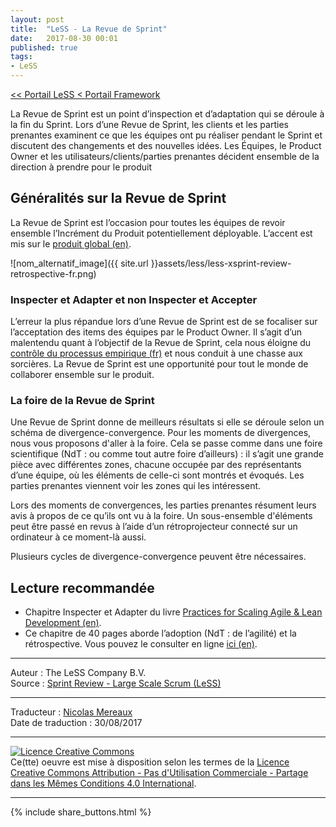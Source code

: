 ```yaml
---
layout: post
title:  "LeSS - La Revue de Sprint"
date:   2017-08-30 00:01
published: true
tags:
- LeSS
---
```


[<< Portail LeSS < Portail Framework](http://www.les-traducteurs-agiles.org/2016/12/28/less-portail-framework.html)

La Revue de Sprint est un point d’inspection et d’adaptation qui se déroule à la fin du Sprint. Lors d’une Revue de Sprint, les clients et les parties prenantes examinent ce que les équipes ont pu réaliser pendant le Sprint et discutent des changements et des nouvelles idées. Les Équipes, le Product Owner et les utilisateurs/clients/parties prenantes décident ensemble de la direction à prendre pour le produit

## Généralités sur la Revue de Sprint

La Revue de Sprint est l’occasion pour toutes les équipes de revoir ensemble l’Incrément du Produit potentiellement déployable. L’accent est mis sur le [produit global (en)](https://less.works/less/principles/whole-product-focus.html).

![nom_alternatif_image]({{ site.url }}assets/less/less-xsprint-review-retrospective-fr.png)

### Inspecter et Adapter et non Inspecter et Accepter

L’erreur la plus répandue lors d’une Revue de Sprint est de se focaliser sur l’acceptation des items des équipes par le Product Owner. Il s’agit d’un malentendu quant à l’objectif de la Revue de Sprint, cela nous éloigne du [contrôle du processus empirique (fr)](http://www.les-traducteurs-agiles.org/2016/12/24/less-controle-du-processus-empirique.html) et nous conduit à une chasse aux sorcières. La Revue de Sprint est une opportunité pour tout le monde de collaborer ensemble sur le produit.

### La foire de la Revue de Sprint

Une Revue de Sprint donne de meilleurs résultats si elle se déroule selon un schéma de divergence-convergence. Pour les moments de divergences, nous vous proposons d'aller à la foire. Cela se passe comme dans une foire scientifique (NdT : ou comme tout autre foire d’ailleurs) : il s’agit une grande pièce avec différentes zones, chacune occupée par des représentants d’une équipe, où les éléments de celle-ci sont montrés et évoqués. Les parties prenantes viennent voir les zones qui les intéressent.

Lors des moments de convergences, les parties prenantes résument leurs avis à propos de ce qu’ils ont vu à la foire. Un sous-ensemble d'éléments peut être passé en revus à l’aide d’un rétroprojecteur connecté sur un ordinateur à ce moment-là aussi.

Plusieurs cycles de divergence-convergence peuvent être nécessaires.

## Lecture recommandée

* Chapitre Inspecter et Adapter du livre [Practices for Scaling Agile & Lean Development (en)](http://www.amazon.com/Practices-Scaling-Lean-Agile-Development/dp/0321636406).
* Ce chapitre de 40 pages aborde l’adoption (NdT : de l’agilité) et la rétrospective. Vous pouvez le consulter en ligne [ici (en)](http://www.informit.com/articles/article.aspx?p=1564482).


---
Auteur : The LeSS Company B.V.  
Source : [Sprint Review - Large Scale Scrum (LeSS)](https://less.works/less/framework/sprint-review.html)  

---
Traducteur : [Nicolas Mereaux](http://www.les-traducteurs-agiles.org/traducteurs/)  
Date de traduction : 30/08/2017  

---

<a rel="license" href="http://creativecommons.org/licenses/by-nc-sa/4.0/"><img alt="Licence Creative Commons" style="border-width:0" src="http://i.creativecommons.org/l/by-nc-sa/4.0/88x31.png" /></a><br />Ce(tte) oeuvre est mise à disposition selon les termes de la <a rel="license" href="http://creativecommons.org/licenses/by-nc-sa/4.0/">Licence Creative Commons Attribution - Pas d'Utilisation Commerciale - Partage dans les Mêmes Conditions 4.0 International</a>.

---

{% include share_buttons.html %}

